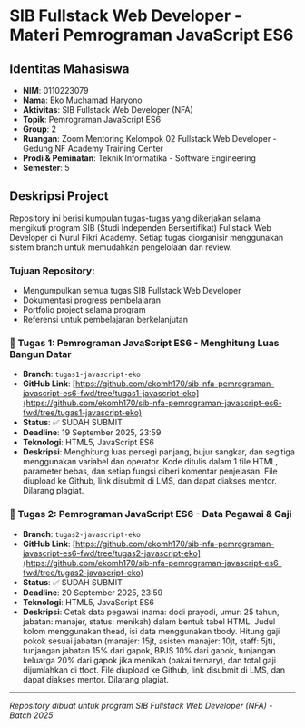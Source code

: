 # SIB Fullstack Web Developer - Materi Pemrograman JavaScript ES6

## Identitas Mahasiswa
- **NIM**: 0110223079
- **Nama**: Eko Muchamad Haryono
- **Aktivitas**: SIB Fullstack Web Developer (NFA)
- **Topik**: Pemrograman JavaScript ES6
- **Group**: 2
- **Ruangan**: Zoom Mentoring Kelompok 02 Fullstack Web Developer - Gedung NF Academy Training Center
- **Prodi & Peminatan**: Teknik Informatika - Software Engineering
- **Semester**: 5

## Deskripsi Project
Repository ini berisi kumpulan tugas-tugas yang dikerjakan selama mengikuti program SIB (Studi Independen Bersertifikat) Fullstack Web Developer di Nurul Fikri Academy. Setiap tugas diorganisir menggunakan sistem branch untuk memudahkan pengelolaan dan review.

### Tujuan Repository:
- Mengumpulkan semua tugas SIB Fullstack Web Developer
- Dokumentasi progress pembelajaran
- Portfolio project selama program
- Referensi untuk pembelajaran berkelanjutan


### 🎯 Tugas 1: Pemrograman JavaScript ES6 - Menghitung Luas Bangun Datar
- **Branch**: `tugas1-javascript-eko`
- **GitHub Link**: [https://github.com/ekomh170/sib-nfa-pemrograman-javascript-es6-fwd/tree/tugas1-javascript-eko](https://github.com/ekomh170/sib-nfa-pemrograman-javascript-es6-fwd/tree/tugas1-javascript-eko)
- **Status**: ✅ SUDAH SUBMIT
- **Deadline**: 19 September 2025, 23:59
- **Teknologi**: HTML5, JavaScript ES6
- **Deskripsi**: Menghitung luas persegi panjang, bujur sangkar, dan segitiga menggunakan variabel dan operator. Kode ditulis dalam 1 file HTML, parameter bebas, dan setiap fungsi diberi komentar penjelasan. File diupload ke Github, link disubmit di LMS, dan dapat diakses mentor. Dilarang plagiat.

### 🎯 Tugas 2: Pemrograman JavaScript ES6 - Data Pegawai & Gaji
- **Branch**: `tugas2-javascript-eko`
- **GitHub Link**: [https://github.com/ekomh170/sib-nfa-pemrograman-javascript-es6-fwd/tree/tugas2-javascript-eko](https://github.com/ekomh170/sib-nfa-pemrograman-javascript-es6-fwd/tree/tugas2-javascript-eko)
- **Status**: ✅ SUDAH SUBMIT
- **Deadline**: 20 September 2025, 23:59
- **Teknologi**: HTML5, JavaScript ES6
- **Deskripsi**: Cetak data pegawai (nama: dodi prayodi, umur: 25 tahun, jabatan: manajer, status: menikah) dalam bentuk tabel HTML. Judul kolom menggunakan thead, isi data menggunakan tbody. Hitung gaji pokok sesuai jabatan (manajer: 15jt, asisten manajer: 10jt, staff: 5jt), tunjangan jabatan 15% dari gapok, BPJS 10% dari gapok, tunjangan keluarga 20% dari gapok jika menikah (pakai ternary), dan total gaji dijumlahkan di tfoot. File diupload ke Github, link disubmit di LMS, dan dapat diakses mentor. Dilarang plagiat.

---
*Repository dibuat untuk program SIB Fullstack Web Developer (NFA) - Batch 2025*